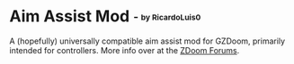 # Aim Assist Mod <sub><sup>-  <sub><sup> by RicardoLuis0</sup></sub></sup></sub>
A (hopefully) universally compatible aim assist mod for GZDoom, primarily intended for controllers. More info over at the [ZDoom Forums](https://forum.zdoom.org/viewtopic.php?f=43&t=62895).
